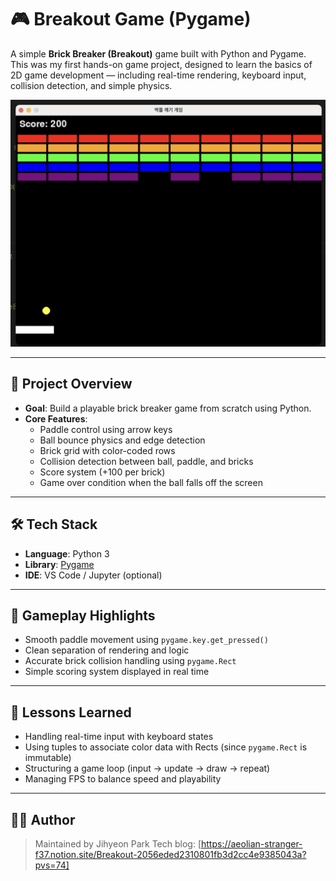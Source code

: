 # 🎮 Breakout Game (Pygame)

A simple **Brick Breaker (Breakout)** game built with Python and Pygame.  
This was my first hands-on game project, designed to learn the basics of 2D game development — including real-time rendering, keyboard input, collision detection, and simple physics.

![photo](result.png)

---

## 🚀 Project Overview

- **Goal**: Build a playable brick breaker game from scratch using Python.
- **Core Features**:
  - Paddle control using arrow keys
  - Ball bounce physics and edge detection
  - Brick grid with color-coded rows
  - Collision detection between ball, paddle, and bricks
  - Score system (+100 per brick)
  - Game over condition when the ball falls off the screen

---

## 🛠 Tech Stack

- **Language**: Python 3
- **Library**: [Pygame](https://www.pygame.org/)
- **IDE**: VS Code / Jupyter (optional)

---

## 🎯 Gameplay Highlights

* Smooth paddle movement using `pygame.key.get_pressed()`
* Clean separation of rendering and logic
* Accurate brick collision handling using `pygame.Rect`
* Simple scoring system displayed in real time

---

## 💬 Lessons Learned

* Handling real-time input with keyboard states
* Using tuples to associate color data with Rects (since `pygame.Rect` is immutable)
* Structuring a game loop (input → update → draw → repeat)
* Managing FPS to balance speed and playability
---

## 🧑‍💻 Author

> Maintained by Jihyeon Park
> Tech blog: [https://aeolian-stranger-f37.notion.site/Breakout-2056eded2310801fb3d2cc4e9385043a?pvs=74]
